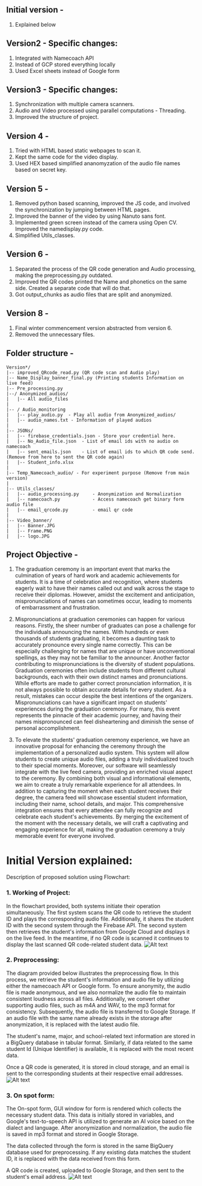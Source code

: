 ## Initial version - 
1. Explained below

## Version2 - Specific changes:
1. Integrated with Namecoach API
2. Instead of GCP stored everything locally
3. Used Excel sheets instead of Google form

## Version3 - Specific changes:
1. Synchronization with multiple camera scanners. 
2. Audio and Video processed using parallel computations - Threading. 
3. Improved the structure of project.

## Version 4 - 
1. Tried with HTML based static webpages to scan it.
2. Kept the same code for the video display.
3. Used HEX based simplified ananomyzation of the audio file names based on secret key. 

## Version 5 - 
1. Removed python based scanning, improved the JS code, and involved the synchronization by jumping between HTML pages.
2. Improved the banner of the video by using Nanuto sans font.
3. Implemented green screen instead of the camera using Open CV. Improved the namedisplay.py code. 
4. Simplified Utils_classes.

## Version 6 - 
1. Separated the process of the QR code generation and Audio processing, making the preprocessing.py outdated.
2. Improved the QR codes printed the Name and phonetics on the same side. Created a separate code that will do that.
3. Got output_chunks as audio files that are split and anonymized.

## Version 8 - 
1. Final winter commencement version abstracted from version 6.
2. Removed the unnecessary files. 

## Folder structure - 
```
Version*/
|-- improved_QRcode_read.py (QR code scan and Audio play)
|-- Name_Display_banner_final.py (Printing students Information on live feed)
|-- Pre_processing.py 
|--/ Anonymized_audios/
|   |-- All audio_files
|
|-- / Audio_monitoring
|	|-- play_audio.py  - Play all audio from Anonymized_audios/ 
|	|-- audio_names.txt - Information of played audios
|
|-- JSONs/
|   |-- firebase_credentials.json - Store your credential here. 
|	|-- No_Audio_file.json 	- List of email ids with no audio on namecoach
|	|-- sent_emails.json	- List of email ids to which QR code send. (Remove from here to sent the QR code again)
|	|-- Student_info.xlsx
|
|-- Temp_Namecoach_audio/ - For experiment purpose (Remove from main version)
|
|-- Utils_classes/
|   |-- audio_processing.py		- Anonymization and Normalization
|   |-- namecoach.py			- Access namecoach get binary form audio file
|   |-- email_qrcode.py			- email qr code
|
|-- Video_banner/
|   |-- Banner.JPG
|   |-- Frame.PNG
|   |-- logo.JPG
```

## Project Objective - 
1.	The graduation ceremony is an important event that marks the culmination of years of hard work and academic achievements for students. It is a time of celebration and recognition, where students eagerly wait to have their names called out and walk across the stage to receive their diplomas. However, amidst the excitement and anticipation, mispronunciations of names can sometimes occur, leading to moments of embarrassment and frustration.
 
2.	Mispronunciations at graduation ceremonies can happen for various reasons. Firstly, the sheer number of graduates can pose a challenge for the individuals announcing the names. With hundreds or even thousands of students graduating, it becomes a daunting task to accurately pronounce every single name correctly. This can be especially challenging for names that are unique or have unconventional spellings, as they may not be familiar to the announcer. Another factor contributing to mispronunciations is the diversity of student populations. Graduation ceremonies often include students from different cultural backgrounds, each with their own distinct names and pronunciations. While efforts are made to gather correct pronunciation information, it is not always possible to obtain accurate details for every student. As a result, mistakes can occur despite the best intentions of the organizers. Mispronunciations can have a significant impact on students' experiences during the graduation ceremony. For many, this event represents the pinnacle of their academic journey, and having their names mispronounced can feel disheartening and diminish the sense of personal accomplishment. 

3.	To elevate the students' graduation ceremony experience, we have an innovative proposal for enhancing the ceremony through the implementation of a personalized audio system. This system will allow students to create unique audio files, adding a truly individualized touch to their special moments. Moreover, our software will seamlessly integrate with the live feed camera, providing an enriched visual aspect to the ceremony. By combining both visual and informational elements, we aim to create a truly remarkable experience for all attendees. In addition to capturing the moment when each student receives their degree, the camera feed will showcase essential student information, including their name, school details, and major. This comprehensive integration ensures that every attendee can fully recognize and celebrate each student's achievements. By merging the excitement of the moment with the necessary details, we will craft a captivating and engaging experience for all, making the graduation ceremony a truly memorable event for everyone involved.

# Initial Version explained: 
Description of proposed solution using Flowchart:
### 1.	Working of Project: 
In the flowchart provided, both systems initiate their operation simultaneously. The first system scans the QR code to retrieve the student ID and plays the corresponding audio file. Additionally, it shares the student ID with the second system through the Firebase API. The second system then retrieves the student's information from Google Cloud and displays it on the live feed. In the meantime, if no QR code is scanned it continues to display the last scanned QR code-related student data. 
![Alt text](./Flowchart/workflow.jpg)

### 2.	Preprocessing: 
The diagram provided below illustrates the preprocessing flow. In this process, we retrieve the student's information and audio file by utilizing either the namecoach API or Google form. To ensure anonymity, the audio file is made anonymous, and we also normalize the audio file to maintain consistent loudness across all files. Additionally, we convert other supporting audio files, such as m4A and WAV, to the mp3 format for consistency. Subsequently, the audio file is transferred to Google Storage. If an audio file with the same name already exists in the storage after anonymization, it is replaced with the latest audio file. 

The student's name, major, and school-related text information are stored in a BigQuery database in tabular format. Similarly, if data related to the same student Id (Unique Identifier) is available, it is replaced with the most recent data.

Once a QR code is generated, it is stored in cloud storage, and an email is sent to the corresponding students at their respective email addresses.
 ![Alt text](./Flowchart/preprocessing.jpg)
 
### 3.	On spot form: 
The On-spot form, GUI window for form is rendered which collects the necessary student data. This data is initially stored in variables, and Google's text-to-speech API is utilized to generate an AI voice based on the dialect and language. After anonymization and normalization, the audio file is saved in mp3 format and stored in Google Storage.

The data collected through the form is stored in the same BigQuery database used for preprocessing. If any existing data matches the student ID, it is replaced with the data received from this form.

A QR code is created, uploaded to Google Storage, and then sent to the student's email address.
![Alt text](./Flowchart/onspot.jpg)
